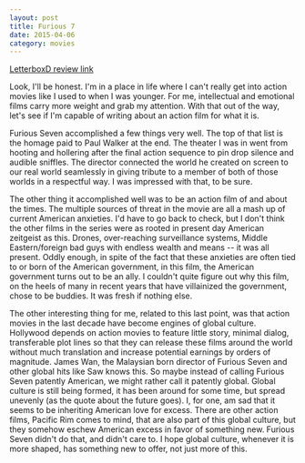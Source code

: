 ```yaml
---
layout: post
title: Furious 7 
date: 2015-04-06
category: movies
---
```

 
[LetterboxD review link](http://letterboxd.com/samarthbhaskar/film/furious-7/)

 Look, I'll be honest. I'm in a place in life where I can't really get into action movies like I used to when I was younger. For me, intellectual and emotional films carry more weight and grab my attention. With that out of the way, let's see if I'm capable of writing about an action film for what it is.

Furious Seven accomplished a few things very well. The top of that list is the homage paid to Paul Walker at the end. The theater I was in went from hooting and hollering after the final action sequence to pin drop silence and audible sniffles. The director connected the world he created on screen to our real world seamlessly in giving tribute to a member of both of those worlds in a respectful way. I was impressed with that, to be sure.

The other thing it accomplished well was to be an action film of and about the times. The multiple sources of threat in the movie are all a mash up of current American anxieties. I'd have to go back to check, but I don't think the other films in the series were as rooted in present day American zeitgeist as this. Drones, over-reaching surveillance systems, Middle Eastern/foreign bad guys with endless wealth and means -- it was all present. Oddly enough, in spite of the fact that these anxieties are often tied to or born of the American government, in this film, the American government turns out to be an ally. I couldn't quite figure out why this film, on the heels of many in recent years that have villainized the government, chose to be buddies. It was fresh if nothing else.

The other interesting thing for me, related to this last point, was that action movies in the last decade have become engines of global culture. Hollywood depends on action movies to feature little story, minimal dialog, transferable plot lines so that they can release these films around the world without much translation and increase potential earnings by orders of magnitude. James Wan, the Malaysian born director of Furious Seven and other global hits like Saw knows this. So maybe instead of calling Furious Seven patently American, we might rather call it patently global. Global culture is still being formed, it has been around for some time, but spread unevenly (as the quote about the future goes). I, for one, am sad that it seems to be inheriting American love for excess. There are other action films, Pacific Rim comes to mind, that are also part of this global culture, but they somehow eschew American excess in favor of something new. Furious Seven didn't do that, and didn't care to. I hope global culture, whenever it is more shaped, has something new to offer, not just more of this.

